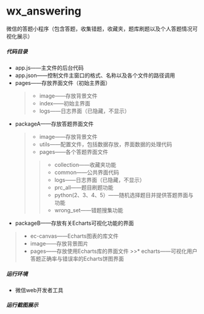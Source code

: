 # wx_answering
微信的答题小程序（包含答题，收集错题，收藏夹，题库刷题以及个人答题情况可视化展示）

##### 代码目录
* app.js——主文件的后台代码
* app.json——控制文件主窗口的格式、名称以及各个文件的路径调用
* pages——存放界面文件（初始主界面）
  >* image——存放背景文件
  >* index——初始主界面
  >* logs——日志界面（已隐藏，不显示）
* packageA——存放答题界面文件
  >* image——存放背景文件
  >* utils——配置文件，包括数据存放，界面数据的处理代码
  >* pages——各个答题界面文件
    >>* collection——收藏夹功能
    >>* common——公共界面代码
    >>* logs——日志界面（已隐藏，不显示）
    >>* prc_all——题目刷题功能
    >>* python(2、3、4、5）——随机选择题目并提供答题界面与功能
    >>* wrong_set——错题搜集功能
 * packageB——存放有关Echarts可视化功能的界面
  >* ec-canvas——Echarts图表的库文件
  >* image——存放背景图片
  >* pages——存放使用Echarts库的界面文件
    >>* echarts——可视化用户答题正确率与错误率的Echarts饼图界面
 
##### 运行环境
* 微信web开发者工具

##### 运行截图展示
